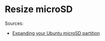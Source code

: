 # Resize microSD

Sources:
- [Expanding your Ubuntu microSD partition](http://shrkey.com/expanding-your-ubuntu-microsd-partition/)